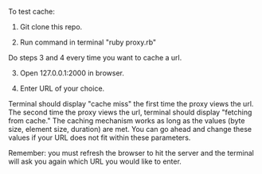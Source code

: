 To test cache:

1) Git clone this repo.

2) Run command in terminal "ruby proxy.rb"

Do steps 3 and 4 every time you want to cache a url.  

3) Open 127.0.0.1:2000 in browser.

4) Enter URL of your choice.

Terminal should display "cache miss" the first time the proxy views the url. The second time the proxy views the url, terminal should display "fetching from cache." The caching mechanism works as long as the values (byte size, element size, duration) are met. You can go ahead and change these values if your URL does not fit within these parameters.

Remember: you must refresh the browser to hit the server and the terminal will ask you again which URL you would like to enter. 
